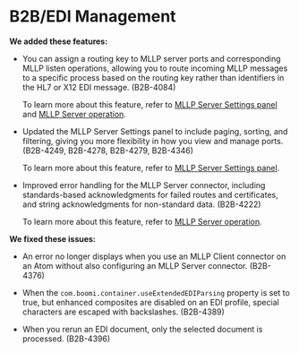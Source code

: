 # B2B/EDI Management

<head>
  <meta name="guidename" content="Release Notes"/>
  <meta name="context" content="GUID-8dfd82e9-f744-4b97-8d63-d187cbfe7e01"/>
</head>

**We added these features:**

- You can assign a routing key to MLLP server ports and corresponding MLLP listen operations, allowing you to route incoming MLLP messages to a specific process based on the routing key rather than identifiers in the HL7 or X12 EDI message. (B2B-4084)

  To learn more about this feature, refer to [MLLP Server Settings panel](../../Integration/Integration%20management/r-atm-MLLP_Server_Settings_panel_e60ac7aa-e6ce-45e9-9b5f-7701bb443cc8.md) and [MLLP Server operation](../../Integration/Connectors/r-atm-MLLP_Server_operation_6c1c66b8-3303-47dc-bed0-0289c9251193.md).

- Updated the MLLP Server Settings panel to include paging, sorting, and filtering, giving you more flexibility in how you view and manage ports. (B2B-4249, B2B-4278, B2B-4279, B2B-4346)

  To learn more about this feature, refer to [MLLP Server Settings panel](../../Integration/Integration%20management/r-atm-MLLP_Server_Settings_panel_e60ac7aa-e6ce-45e9-9b5f-7701bb443cc8.md).

- Improved error handling for the MLLP Server connector, including standards-based acknowledgments for failed routes and certificates, and string acknowledgments for non-standard data. (B2B-4222)

  To learn more about this feature, refer to [MLLP Server operation](../../Integration/Connectors/r-atm-MLLP_Server_operation_6c1c66b8-3303-47dc-bed0-0289c9251193.md).

**We fixed these issues:**

- An error no longer displays when you use an MLLP Client connector on an Atom without also configuring an MLLP Server connector. (B2B-4376)

- When the `com.boomi.container.useExtendedEDIParsing` property is set to true, but enhanced composites are disabled on an EDI profile, special characters are escaped with backslashes. (B2B-4389)

- When you rerun an EDI document, only the selected document is processed. (B2B-4396)
